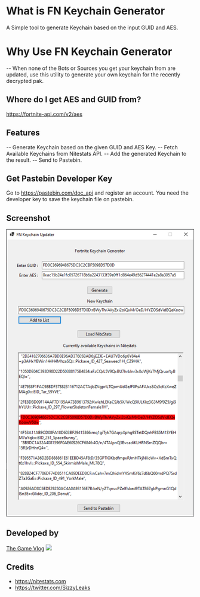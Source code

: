 # What is FN Keychain Generator

A Simple tool to generate Keychain based on the input GUID and AES.

# Why Use FN Keychain Generator

-- When none of the Bots or Sources you get your keychain from are updated, use this utility to generate your own keychain for the recently decrypted pak.

## Where do I get AES and GUID from?

https://fortnite-api.com/v2/aes

## Features
-- Generate Keychain based on the given GUID and AES Key.
-- Fetch Available Keychains from Nitestats API.
-- Add the generated Keychain to the result.
-- Send to Pastebin.

## Get Pastebin Developer Key
Go to https://pastebin.com/doc_api and register an account. You need the developer key to save the keychain file on pastebin.


## Screenshot
![](https://github.com/TheGameVlog/FNKeychainGenerator/blob/master/FNKeychain/screenshots/screenshot.png?raw=true)

## Developed by
[The Game Vlog](https://twitter.com/thegamevlog "The Game Vlog")
![](https://pbs.twimg.com/profile_images/579055007758032896/lFeK7nw0_200x200.png)

## Credits
- https://nitestats.com
- https://twitter.com/SizzyLeaks
